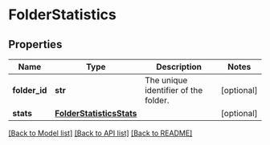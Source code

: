 # FolderStatistics

## Properties
Name | Type | Description | Notes
------------ | ------------- | ------------- | -------------
**folder_id** | **str** | The unique identifier of the folder. | [optional] 
**stats** | [**FolderStatisticsStats**](FolderStatisticsStats.md) |  | [optional] 

[[Back to Model list]](../README.md#documentation-for-models) [[Back to API list]](../README.md#documentation-for-api-endpoints) [[Back to README]](../README.md)


